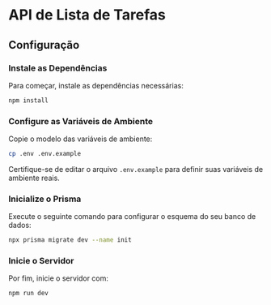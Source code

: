 # API de Lista de Tarefas

## Configuração

### Instale as Dependências

Para começar, instale as dependências necessárias:

```bash
npm install
```

### Configure as Variáveis de Ambiente

Copie o modelo das variáveis de ambiente:

```bash
cp .env .env.example
```

Certifique-se de editar o arquivo `.env.example` para definir suas variáveis de ambiente reais.

### Inicialize o Prisma

Execute o seguinte comando para configurar o esquema do seu banco de dados:

```bash
npx prisma migrate dev --name init
```

### Inicie o Servidor

Por fim, inicie o servidor com:

```bash
npm run dev
```
